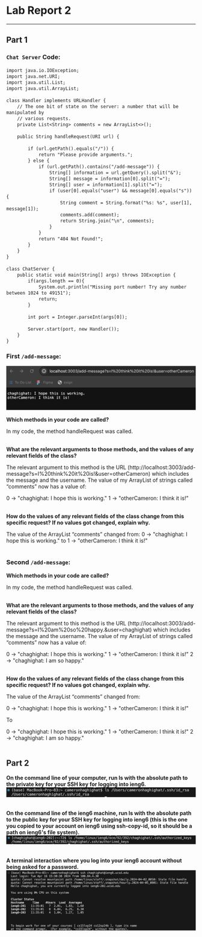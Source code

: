 # **Lab Report 2**
---
## Part 1
### **`Chat Server` Code:**
```
import java.io.IOException;
import java.net.URI;
import java.util.List;
import java.util.ArrayList;

class Handler implements URLHandler {
    // The one bit of state on the server: a number that will be manipulated by
    // various requests.
    private List<String> comments = new ArrayList<>();

    public String handleRequest(URI url) {

        if (url.getPath().equals("/")) {
            return "Please provide arguments.";
        } else {
            if (url.getPath().contains("/add-message")) {
                String[] information = url.getQuery().split("&");
                String[] message = information[0].split("=");
                String[] user = information[1].split("=");
                if (user[0].equals("user") && message[0].equals("s")) {
                    String comment = String.format("%s: %s", user[1], message[1]);
                    comments.add(comment);
                    return String.join("\n", comments);
                }
            }
            return "404 Not Found!";
        }
    }
}

class ChatServer {
    public static void main(String[] args) throws IOException {
        if(args.length == 0){
            System.out.println("Missing port number! Try any number between 1024 to 49151");
            return;
        }

        int port = Integer.parseInt(args[0]);

        Server.start(port, new Handler());
    }
}
```
### **First `/add-message`:**

![Image](I_think.png)

**Which methods in your code are called?**

In my code, the method handleRequest was called.<br /><br />

**What are the relevant arguments to those methods, and the values of any relevant fields of the class?**

The relevant argument to this method is the URL (http://localhost:3003/add-message?s=I%20think%20it%20is!&user=otherCameron) which includes the message and the username. The value of my ArrayList of strings called “comments” now has a value of: 

0 -> "chaghighat: I hope this is working."
1 -> "otherCameron: I think it is!"<br /><br />

**How do the values of any relevant fields of the class change from this specific request? If no values got changed, explain why.**

The value of the ArrayList “comments” changed from: 0 -> "chaghighat: I hope this is working."
to 1 -> "otherCameron: I think it is!"<br /><br />

### **Second `/add-message`:**


**Which methods in your code are called?**

In my code, the method handleRequest was called.<br /><br />

**What are the relevant arguments to those methods, and the values of any relevant fields of the class?**

The relevant argument to this method is the URL (http://localhost:3003/add-message?s=I%20am%20so%20happy.&user=chaghighat) which includes the message and the username. The value of my ArrayList of strings called “comments” now has a value of: 

0 -> "chaghighat: I hope this is working."
1 -> "otherCameron: I think it is!"
2 -> "chaghighat: I am so happy."<br /><br />

**How do the values of any relevant fields of the class change from this specific request? If no values got changed, explain why.**

The value of the ArrayList “comments” changed from: 

0 -> "chaghighat: I hope this is working."
1 -> "otherCameron: I think it is!"

To


0 -> "chaghighat: I hope this is working."
1 -> "otherCameron: I think it is!"
2 -> "chaghighat: I am so happy." <br /><br />


## Part 2

**On the command line of your computer, run ls with the absolute path to the private key for your SSH key for logging into ieng6.**
![Image](Abs_Path_to_Private_Key.png) <br /><br />

**On the command line of the ieng6 machine, run ls with the absolute path to the public key for your SSH key for logging into ieng6 (this is the one you copied to your account on ieng6 using ssh-copy-id, so it should be a path on ieng6's file system).**
![Image](Abs_path_server.png) <br /><br />

**A terminal interaction where you log into your ieng6 account without being asked for a password.**
![Image](Accessing_Serv.png) <br /><br />





